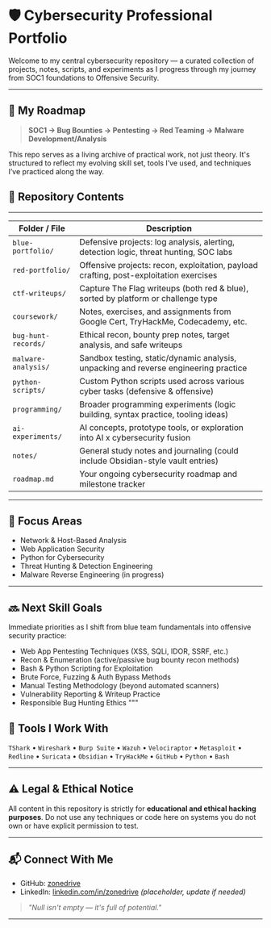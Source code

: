 # 🛡️ Cybersecurity Professional Portfolio

Welcome to my central cybersecurity repository — a curated collection of projects, notes, scripts, and experiments as I progress through my journey from SOC1 foundations to Offensive Security.

---

## 🧭 My Roadmap

> **SOC1 → Bug Bounties → Pentesting → Red Teaming → Malware Development/Analysis**

This repo serves as a living archive of practical work, not just theory. It's structured to reflect my evolving skill set, tools I’ve used, and techniques I’ve practiced along the way.

## 📂 Repository Contents
---

| Folder / File               | Description |
|----------------------------|-------------|
| `blue-portfolio/`          | Defensive projects: log analysis, alerting, detection logic, threat hunting, SOC labs |
| `red-portfolio/`           | Offensive projects: recon, exploitation, payload crafting, post-exploitation exercises |
| `ctf-writeups/`            | Capture The Flag writeups (both red & blue), sorted by platform or challenge type |
| `coursework/`              | Notes, exercises, and assignments from Google Cert, TryHackMe, Codecademy, etc. |
| `bug-hunt-records/`        | Ethical recon, bounty prep notes, target analysis, and safe writeups |
| `malware-analysis/`        | Sandbox testing, static/dynamic analysis, unpacking and reverse engineering practice |
| `python-scripts/`          | Custom Python scripts used across various cyber tasks (defensive & offensive) |
| `programming/`             | Broader programming experiments (logic building, syntax practice, tooling ideas) |
| `ai-experiments/`          | AI concepts, prototype tools, or exploration into AI x cybersecurity fusion |
| `notes/`                   | General study notes and journaling (could include Obsidian-style vault entries) |
| `roadmap.md`               | Your ongoing cybersecurity roadmap and milestone tracker |

---

## 🧠 Focus Areas

- Network & Host-Based Analysis
- Web Application Security
- Python for Cybersecurity
- Threat Hunting & Detection Engineering
- Malware Reverse Engineering (in progress)

---


## 🔜 Next Skill Goals  
Immediate priorities as I shift from blue team fundamentals into offensive security practice:

- Web App Pentesting Techniques (XSS, SQLi, IDOR, SSRF, etc.)  
- Recon & Enumeration (active/passive bug bounty recon methods)  
- Bash & Python Scripting for Exploitation  
- Brute Force, Fuzzing & Auth Bypass Methods  
- Manual Testing Methodology (beyond automated scanners)  
- Vulnerability Reporting & Writeup Practice  
- Responsible Bug Hunting Ethics
"""


## 🧰 Tools I Work With

`TShark` • `Wireshark` • `Burp Suite` • `Wazuh` • `Velociraptor` • `Metasploit` • `Redline` • `Suricata` • `Obsidian` • `TryHackMe` • `GitHub` • `Python` • `Bash`

---

## ⚠️ Legal & Ethical Notice

All content in this repository is strictly for **educational and ethical hacking purposes**. Do not use any techniques or code here on systems you do not own or have explicit permission to test.

---

## 📬 Connect With Me

- GitHub: [zonedrive](https://github.com/zonedrive)
- LinkedIn: [linkedin.com/in/zonedrive](https://www.linkedin.com/in/zonedrive) *(placeholder, update if needed)*

> *"Null isn't empty — it's full of potential."*

---

